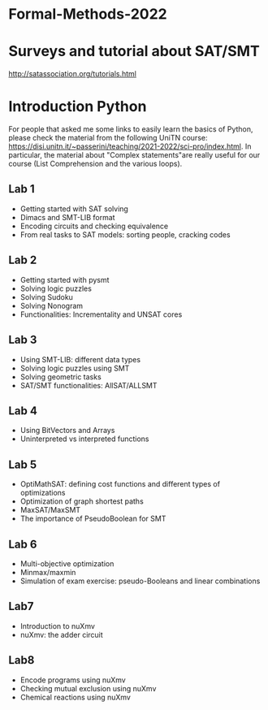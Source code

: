 # Formal-Methods-2022

# Surveys and tutorial about SAT/SMT

http://satassociation.org/tutorials.html

# Introduction Python

For people that asked me some links to easily learn the basics of Python, please check the material from the following UniTN course: https://disi.unitn.it/~passerini/teaching/2021-2022/sci-pro/index.html. In particular, the material about "Complex statements"are really useful for our course (List Comprehension and the various loops).

## Lab 1

- Getting started with SAT solving
- Dimacs and SMT-LIB format
- Encoding circuits and checking equivalence
- From real tasks to SAT models: sorting people, cracking codes

## Lab 2

- Getting started with pysmt
- Solving logic puzzles
- Solving Sudoku
- Solving Nonogram
- Functionalities: Incrementality and UNSAT cores

## Lab 3

- Using SMT-LIB: different data types
- Solving logic puzzles using SMT
- Solving geometric tasks
- SAT/SMT functionalities: AllSAT/ALLSMT

## Lab 4

- Using BitVectors and Arrays
- Uninterpreted vs interpreted functions

## Lab 5

- OptiMathSAT: defining cost functions and different types of optimizations
- Optimization of graph shortest paths
- MaxSAT/MaxSMT
- The importance of PseudoBoolean for SMT

## Lab 6

- Multi-objective optimization
- Minmax/maxmin
- Simulation of exam exercise: pseudo-Booleans and linear combinations

## Lab7

- Introduction to nuXmv
- nuXmv: the adder circuit

## Lab8

- Encode programs using nuXmv
- Checking mutual exclusion using nuXmv
- Chemical reactions using nuXmv
